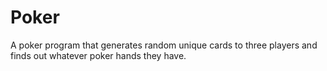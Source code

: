 # Poker
A poker program that generates random unique cards to three players and finds out whatever poker hands they have.
